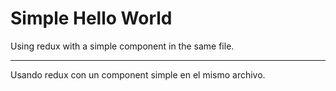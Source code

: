 # Simple Hello World

Using redux with a simple component in the same file.

---

Usando redux con un component simple en el mismo archivo.